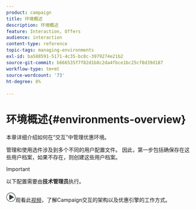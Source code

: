 ```yaml
---
product: campaign
title: 环境概述
description: 环境概述
feature: Interaction, Offers
audience: interaction
content-type: reference
topic-tags: managing-environments
exl-id: ba588591-5171-4c35-bc8c-3979274e21b2
source-git-commit: b666535f7f82d1b8c2da4fbce1bc25cf8d39d187
workflow-type: tm+mt
source-wordcount: '73'
ht-degree: 8%

---
```


# 环境概述{#environments-overview}



本章详细介绍如何在“交互”中管理优惠环境。

管理和使用选件涉及到多个不同的用户配置文件。 因此，第一步包括确保存在这些用户档案，如果不存在，则创建这些用户档案。

>[!IMPORTANT]
>
>以下配置需要由&#x200B;**技术管理员**&#x200B;执行。

![](assets/do-not-localize/how-to-video.png)观看此[视频](https://helpx.adobe.com/campaign/classic/how-to/architecture-of-acs-v6.html?playlist=/ccx/v1/collection/product/campaign/classic/segment/digital-marketers/explevel/intermediate/applaunch/get-started/collection.ccx.js&amp;ref=helpx.adobe.com)，了解Campaign交互的架构以及优惠引擎的工作方式。
